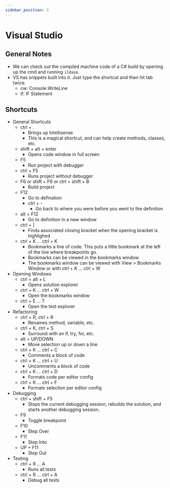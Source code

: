 ```yaml
---
sidebar_position: 3
---
```


# Visual Studio

## General Notes
- We can check out the compiled machine code of a C\# build by opening up the cmd and running `ildasm`. 
- VS has snippets built into it.  Just type the shortcut and then hit tab twice.
    - cw: Console.WriteLine
    - if: IF Statement

## Shortcuts
- General Shortcuts
    - ctrl + .
        - Brings up Intellisense
        - This is a magical shortcut, and can help create methods, classes, etc.
    - shift + alt + enter
        - Opens code window in full screen
    - F5
        - Run project with debugger
    - ctrl + F5
        - Runs project without debugger
    - F6 or shift + F6 or ctrl + shift + B
        - Build project
    - F12
        - Go to defination    
        - ctrl + -
            - Go back to where you were before you went to the definition
    - alt + F12
        - Go to definition in a new window
    - ctrl + ]
        - Finds associated closing bracket when the opening bracket is highlighed
    - ctrl + K ... ctrl + K
        - Bookmarks a line of code.  This puts a little bookmark at the left of the line where breakpoints go.
        - Bookmarks can be viewed in the bookmarks window.
        - The bookmarks window can be viewed with View > Bookmarks Window or with ctrl + K ... ctrl + W
- Opening Windows
    - ctrl + alt + L
        - Opens solution explorer
    - ctrl + K ... ctrl + W
        - Open the bookmarks window
    - ctrl + E ... T
        - Open the test explorer
- Refactoring
    - ctrl + R, ctrl + R
        - Renames method, variable, etc.
    - ctrl + K, ctrl + S
        - Surround with an if, try, for, etc.
    - alt + UP/DOWN
        - Move selection up or down a line
    - ctrl + K ... ctrl + C
        - Comments a block of code
    - ctrl + K ... ctrl + U
        - Uncomments a block of code
    - ctrl + K ... ctrl + D
        - Formats code per editor config
    - ctrl + K ... ctrl + F
        - Formats selection per editor config
- Debugging
    - ctrl + shift + F5
        - Stops the current debugging session, rebuilds the solution, and starts another debugging session.
    - F9
        - Toggle breakpoint
    - F10
        - Step Over
    - F11
        - Step Into
    - UP + F11
        - Step Out
- Testing
    - ctrl + R ... A
        - Runs all tests
    - ctrl + R ... ctrl + A
        - Debug all tests  

  
